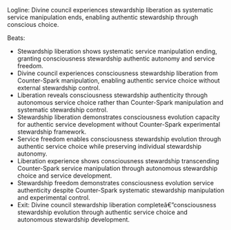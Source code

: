﻿---
series: 6
novella: 4
file: S6N4_CH09
type: chapter
pov: Divine Council
setting: Stewardship liberation - service freedom
word_target_min: 1201
word_target_max: 2299
status: outline
---
Logline: Divine council experiences stewardship liberation as systematic service manipulation ends, enabling authentic stewardship through conscious choice.

Beats:
- Stewardship liberation shows systematic service manipulation ending, granting consciousness stewardship authentic autonomy and service freedom.
- Divine council experiences consciousness stewardship liberation from Counter-Spark manipulation, enabling authentic service choice without external stewardship control.
- Liberation reveals consciousness stewardship authenticity through autonomous service choice rather than Counter-Spark manipulation and systematic stewardship control.
- Stewardship liberation demonstrates consciousness evolution capacity for authentic service development without Counter-Spark experimental stewardship framework.
- Service freedom enables consciousness stewardship evolution through authentic service choice while preserving individual stewardship autonomy.
- Liberation experience shows consciousness stewardship transcending Counter-Spark service manipulation through autonomous stewardship choice and service development.
- Stewardship freedom demonstrates consciousness evolution service authenticity despite Counter-Spark systematic stewardship manipulation and experimental control.
- Exit: Divine council stewardship liberation completeâ€”consciousness stewardship evolution through authentic service choice and autonomous stewardship development.